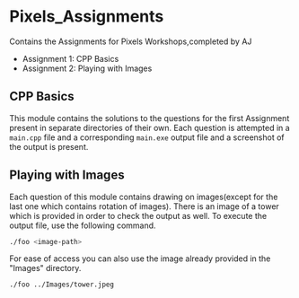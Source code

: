 # Pixels_Assignments

Contains the Assignments for Pixels Workshops,completed by AJ
* Assignment 1: CPP Basics
* Assignment 2: Playing with Images

## CPP Basics
This module contains the solutions to the questions for the first Assignment present in separate directories of their own. Each question is attempted in a `main.cpp` file and a corresponding `main.exe` output file and a screenshot of the output is present.

## Playing with Images
Each question of this module contains drawing on images(except for the last one which contains rotation of images). There is an image of a tower which is provided in order to check the output as well. To execute the output file, use the following command.
```bash
./foo <image-path>
```

For ease of access you can also use the image already provided in the "Images" directory.
```bash
./foo ../Images/tower.jpeg
```
